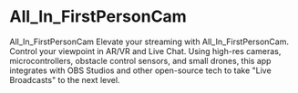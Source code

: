 # All_In_FirstPersonCam
All_In_FirstPersonCam Elevate your streaming with All_In_FirstPersonCam. Control your viewpoint in AR/VR and Live Chat. Using high-res cameras, microcontrollers, obstacle control sensors, and small drones, this app integrates with OBS Studios and other open-source tech to take "Live Broadcasts" to the next level.
